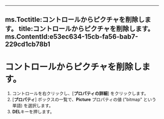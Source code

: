 

---
ms.Toctitle:コントロールからピクチャを削除します。
title:コントロールからピクチャを削除します。
ms.ContentId:e53ec634-15cb-fa56-bab7-229cd1cb78b1
---
# コントロールからピクチャを削除します。





1. コントロールを右クリックし、[**プロパティの詳細**] をクリックします。
2. [**プロパティ**] ボックスの一覧で、**Picture** プロパティの値 ("bitmap" という単語) を選択します。
3. **DEL**キーを押します。



